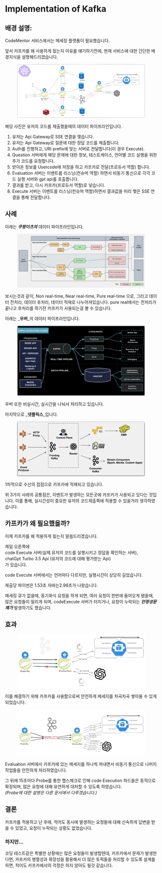 # Implementation of Kafka

## 배경 설명:

CodeMentor 서비스에서는 메세징 플랫폼이 필요했습니다.

앞서 카프카를 왜 사용하게 됬는지 이유를 얘기하기전에, 현재 서비스에 대한 간단한 배경지식을 설명해드리겠습니다.



<figure><img src="../../.gitbook/assets/image (49).png" alt=""><figcaption></figcaption></figure>



해당 사진은 유저의 코드를 제출했을때의 데이터 파이프라인입니다.

1. 유저는 Api Gateway로 SSE 연결을 맺습니다.
2. 유저는 Api Gateway로 질문에 대한 정답 코드를 제출합니다.
3. Auth를 진행하고, URI prefix에 맞는 서버로 전달합니다(이 경우 Execute).
4. Question 서버에게 해당 문제에 대한 정보, 테스트케이스, 언어별 코드 실행을 위한 추가 코드를 요청합니다.
5. 받아온 정보를 Usercode에 저장을 하고 카프카로 전달(프로듀서  역할)  합니다.
6. Evaluation 서버는 이벤트를 리스닝(컨슈머 역할) 하면서 비동기 통신으로 각각 코드 실행 서버와 gpt api를 호출합니다.
7. 결과를 받고, 다시 카프카(프로듀서  역할)로 넣습니다.
8. &#x20;Execute 서버는 이벤트를 리스닝(컨슈머 역할)하면서 결과값을 미리 맺은 SSE 연결을 통해 전달합니다.



## 사례

아래는 _**쿠팡이츠의**_ 데이터 파이프라인입니다.

<figure><img src="../../.gitbook/assets/image (53).png" alt=""><figcaption></figcaption></figure>

보시는것과 같이, Non real-time, Near real-time, Pure real-time 으로, 그리고 데이터 전처리, 데이터 후처리, 데이터 적재로 나누어져있습니다. pure real에서는 전처리가 끝나고 후처리를 하기전 카프카가 사용되는걸 볼 수 있습니다.



아래는 _**우버**_의 데이터 파이프라인입니다.

<figure><img src="../../.gitbook/assets/image (55).png" alt=""><figcaption></figcaption></figure>

우버 또한 비실시간, 실시간을 나눠서 처리하고 있습니다.



마지막으로 _**넷플릭스**_입니다.

<figure><img src="../../.gitbook/assets/image (56).png" alt=""><figcaption></figcaption></figure>

1차적으로 수신의 접점으로 카프카에 적재되고 있습니다.



위 3가지 사레의 공통점은, 이벤트가 발생하는 모든곳에 카프카가 사용되고 있다는 것입니다. 이를 통해, 실시간성이 중요한 유저의 코드제출쪽에 적용할 수 있을거라 생각하였습니다.



## 카프카가 왜 필요했을까?

이제 카프카를 왜 적용하게 됬는지 말씀드리겠습니다.

제일 오른쪽에 \
code Execute 서버(실제 유저의 코드를 실행시키고 정답을 확인하는 서버),\
chatGpt Turbo 3.5 Api (유저의 코드에 대해 평가받는 Api)\
가 있습니다.&#x20;

code Execute 서버에서는 언어마다 다르지만, 실행시간이 상당히 길었습니다.

제출당 파이썬은 1.53초 자바는2.98초가 나왔습니다.

메세징 큐가 없을때, 동기화식 요청을 하게 되면, 여러 요청이 한번에 들어오게 됐을때, 많은 요청들이 밀리게 되며,  codeExecute 서버가 터지거나, 요청이 누락되는 _**안정성문제가**_ 발생하기도 했습니다.



## 효과

<figure><img src="../../.gitbook/assets/image (51).png" alt=""><figcaption></figcaption></figure>

이를 해결하기 위해 카프카를 사용함으로써 안전하게 메세지를 차곡차곡 쌓아둘 수 있게 되었습니다.

<figure><img src="../../.gitbook/assets/image (52).png" alt=""><figcaption></figcaption></figure>

Evaluation 서버에서 카프카에 있는 메세지를 하나씩 꺼내면서 비동기 통신으로 나머지 작업들을 안전하게 처리하였습니다.

그 뒤에 15초마다 Probe를 통한 헬스체크로 인해 code Execution 파드들은 동적으로 확장되며, 많은 요청에 대해 유연하게 대처할 수 있도록 하였습니다.\
_(Probe에 대한 설명은 다른 문서에서 다루겠습니다.)_



## 결론

카프카를 적용하고 난 후에, 적어도 동시에 발생하는 요청들에 대해 신속하게 답변을 받을 수 있었고, 요청이 누락되는 상황도 없었습니다.

### 하지만...

코딩 테스트같은 특별한 상황에는 많은 요청들이 발생할텐데, 카프카에서 문제가 발생한다면, 카프카의 병렬성과 확장성을 활용해서 더 많은 토픽들을 처리할 수 있도록 설계를 하면, 적어도 카프카에서의 걱정은 하지 않아도 될것 같습니다.


